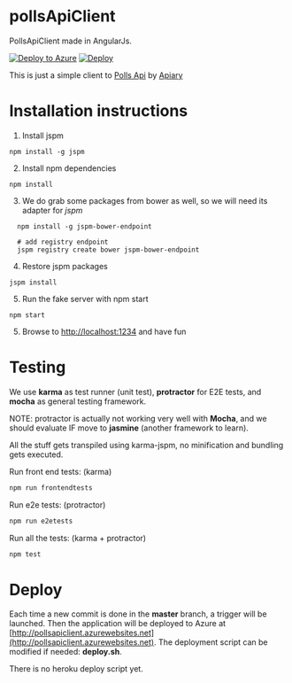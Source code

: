 # pollsApiClient
PollsApiClient made in AngularJs.

[![Deploy to Azure](http://azuredeploy.net/deploybutton.png)](https://azuredeploy.net/)
[![Deploy](https://www.herokucdn.com/deploy/button.png)](https://heroku.com/deploy)

This is just a simple client to [Polls Api](http://docs.pollsapi.apiary.io) by [Apiary](http://www.apiary.io)

# Installation instructions

1. Install jspm

  ```npm install -g jspm```

2. Install npm dependencies

  ```npm install```

3. We do grab some packages from bower as well, so we will need its adapter for _jspm_

  ```
    npm install -g jspm-bower-endpoint

    # add registry endpoint
    jspm registry create bower jspm-bower-endpoint
  ```

4. Restore jspm packages

  ```jspm install```

5. Run the fake server with npm start

  ```npm start```

5. Browse to [http://localhost:1234](http://localhost:1234) and have fun

# Testing

We use **karma** as test runner (unit test), **protractor** for E2E tests, and **mocha** as general testing framework.

NOTE: protractor is actually not working very well with **Mocha**, and we should evaluate IF move to **jasmine** (another framework to learn).

All the stuff gets transpiled using karma-jspm, no minification and bundling gets executed.

Run front end tests: (karma)
```bash
npm run frontendtests
```

Run e2e tests: (protractor)
```bash
npm run e2etests
```

Run all the tests: (karma + protractor)
```bash
npm test
```

# Deploy

Each time a new commit is done in the **master** branch, a trigger will be launched. Then the application will be deployed to Azure at [http://pollsapiclient.azurewebsites.net](http://pollsapiclient.azurewebsites.net). The deployment script can be modified if needed: **deploy.sh**.

There is no heroku deploy script yet.
